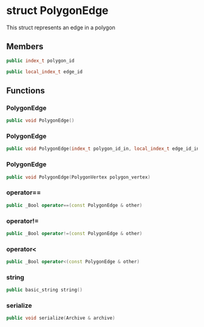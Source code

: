 # struct PolygonEdge


 This struct represents an edge in a polygon



## Members

```cpp
public index_t polygon_id
```

```cpp
public local_index_t edge_id
```



## Functions

### PolygonEdge

```cpp
public void PolygonEdge()
```


### PolygonEdge

```cpp
public void PolygonEdge(index_t polygon_id_in, local_index_t edge_id_in)
```


### PolygonEdge

```cpp
public void PolygonEdge(PolygonVertex polygon_vertex)
```


### operator==

```cpp
public _Bool operator==(const PolygonEdge & other)
```


### operator!=

```cpp
public _Bool operator!=(const PolygonEdge & other)
```


### operator<

```cpp
public _Bool operator<(const PolygonEdge & other)
```


### string

```cpp
public basic_string string()
```


### serialize

```cpp
public void serialize(Archive & archive)
```




